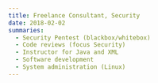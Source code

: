 ```yaml
--- 
title: Freelance Consultant, Security
date: 2018-02-02
summaries: 
  - Security Pentest (blackbox/whitebox)
  - Code reviews (focus Security)
  - Instructor for Java and XML
  - Software development
  - System administration (Linux)
---
```

